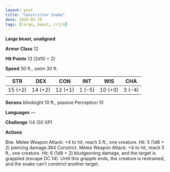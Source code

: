 ```yaml
---
layout: post
title: "Constrictor Snake"
date: 2016-02-29
tags: [large, beast, cr1/4]
---
```


**Large beast, unaligned**

**Armor Class** 12

**Hit Points** 13 (2d10 + 2)

**Speed** 30 ft., swim 30 ft.

|   STR   |   DEX   |   CON   |   INT   |   WIS   |   CHA   |
|:-----:|:-----:|:-----:|:-----:|:-----:|:-----:|
| 15 (+2) | 14 (+2) | 12 (+1) | 1 (−5) | 10 (+0) | 3 (−4) |

**Senses** blindsight 10 ft., passive Perception 10 

**Languages** — 

**Challenge** 1/4 (50 XP)

**Actions** 

Bite. Melee Weapon Attack: +4 to hit, reach 5 ft., one creature. Hit: 5 (1d6 + 2) piercing damage.364 Constrict. Melee Weapon Attack: +4 to hit, reach 5 ft., one creature. Hit: 6 (1d8 + 2) bludgeoning damage, and the target is grappled (escape DC 14). Until this grapple ends, the creature is restrained, and the snake can’t constrict another target.